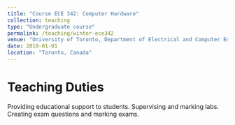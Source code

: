 ```yaml
---
title: "Course ECE 342: Computer Hardware"
collection: teaching
type: "Undergraduate course"
permalink: /teaching/winter-ece342
venue: "University of Toronto, Department of Electrical and Computer Engineering"
date: 2019-01-01
location: "Toronto, Canada"
---
```


Teaching Duties
======

Providing educational support to students. Supervising and marking labs. Creating exam questions and marking exams.
